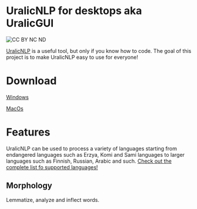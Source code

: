# UralicNLP for desktops aka UralicGUI

![CC BY NC ND](https://i.creativecommons.org/l/by-nc-nd/4.0/88x31.png)

[UralicNLP](https://github.com/mikahama/uralicNLP) is a useful tool, but only if you know how to code. The goal of this project is to make UralicNLP easy to use for everyone!

# Download

[Windows](https://github.com/mikahama/uralicGUI/releases/download/1.0/install_uralicNLP.exe)

[MacOs](https://github.com/mikahama/uralicGUI/releases/download/1.0-mac/uralicNLP.dmg)

# Features

UralicNLP can be used to process a variety of languages starting from endangered languages such as Erzya, Komi and Sami languages to larger languages such as Finnish, Russian, Arabic and such. [Check out the complete list fo supported languages!](https://models.uralicnlp.com/nightly/)

## Morphology

Lemmatize, analyze and inflect words.

